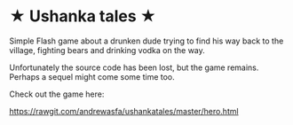 # ★ Ushanka tales ★
Simple Flash game about a drunken dude trying to find his way back to the village, fighting bears and drinking vodka on the way.

Unfortunately the source code has been lost, but the game remains. Perhaps a sequel might come some time too.

Check out the game here:



https://rawgit.com/andrewasfa/ushankatales/master/hero.html
